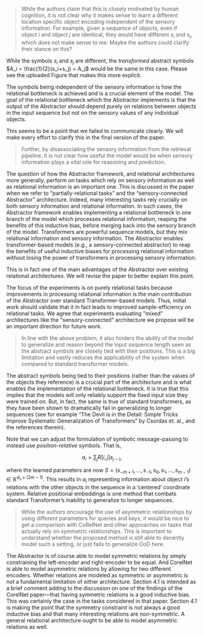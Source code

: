 > While the authors claim that this is closely motivated by human cognition, it is not clear why it makes sense to learn a different location specific object encoding independent of the sensory information. For example, given a sequence of objects, even if object $i$ and object $j$ are identical, they would have different $s_i$ and $s_j$, which does not make sense to me. Maybe the authors could clarify their stance on this?

While the symbols $s_i$ and $s_j$ are different, the *transformed* abstract symbols $A_i = \frac{1}{2}(s_i+s_j) = A_j$ would be the same in this case. Please see the uploaded Figure that makes this more explicit.

The symbols being independent of the sensory information is how the relational bottleneck is achieved and is a crucial element of the model. The goal of the relational bottleneck which the Abstractor implements is that the output of the Abstractor should depend purely on relations between objects in the input sequence but not on the sensory values of any individual objects.

This seems to be a point that we failed to communicate clearly. We will make every effort to clarify this in the final version of the paper.

> Further, by disassociating the sensory information from the retrieval pipeline, it is not clear how useful the model would be when sensory information plays a vital role for reasoning and prediction.

The question of how the Abstractor framework, and relational architectures more generally, perform on tasks which rely on sensory information as well as relational information is an important one. This is discussed in the paper when we refer to “partially-relational tasks” and the “sensory-connected Abstractor” architecture. Indeed, many interesting tasks rely crucially on both sensory information and relational information. In such cases, the Abstractor framework enables implementing a relational bottleneck in one branch of the model which processes relational information, reaping the benefits of this inductive bias, before merging back into the sensory branch of the model. Transformers are powerful sequence models, but they mix relational information and sensory information. The Abstractor enables transformer-based models (e.g., a sensory-connected abstractor) to reap the benefits of useful inductive biases for processing relational information without losing the power of transformers in processing sensory information.

This is in fact one of the main advantages of the Abstractor over existing relational architectures. We will revise the paper to better explain this point.

The focus of the experiments is on purely relational tasks because improvements in processing relational information is the main contribution of the Abstractor over standard Transformer-based models. Thus, initial work should validate that it in fact leads to improved sample-efficiency on relational tasks. We agree that experiments evaluating "mixed" architectures like the "sensory-connected" architecture we propose will be an important direction for future work.

> In line with the above problem, it also hinders the ability of the model to generalize and reason beyond the input sequence length seen as the abstract symbols are closely tied with their positions. This is a big limitation and vastly reduces the applicability of the system when compared to standard transformer models.

The abstract symbols being tied to their positions (rather than the values of the objects they reference) is a crucial part of the architecture and is what enables the implementation of the relational bottleneck. It is true that this implies that the models will only reliably support the fixed input size they were trained on. But, in fact, the same is true of standard transformers, as they have been shown to dramatically fail in generalizing to longer sequences (see for example “The Devil is in the Detail: Simple Tricks Improve Systematic Generalization of Transformers” by Csordas et. al., and the references therein).

Note that we can adjust the formulation of symbolic message-passing to instead use *position-relative* symbols. That is,

$$
a_i = \sum_j R[i,j] s_{j-i},
$$

where the learned parameters are now $S = (s_{-m+1}, \ldots, s_{-1}, s_0, s_1, \ldots, s_{m-1}) \in {\mathbb R}^{d_s \times (2m - 1)}$.  This results in $a_i$ representing information about object $i$’s relations with the other objects in the sequence in a ‘centered’  coordinate system. Relative positional embeddings is one method that combats standard Transformer’s inability to generalize to longer sequences.

> While the authors encourage the use of asymmetric relationships by using different parameters for queries and keys, it would be nice to get a comparison with CoRelNet and other approaches on tasks that actually rely on symmetric relationships. This is important to understand whether the proposed method is still able to decently model such a setting, or just fails to generalize OoD here.

The Abstractor is of course able to model symmetric relations by simply constraining the left-encoder and right-encoder to be equal. And CorelNet is able to model asymmetric relations by allowing for two different encoders. Whether relations are modeled as symmetric or asymmetric is not a fundamental limitation of either architecture. Section 4.1 is intended as a brief comment adding to the discussion on one of the findings of the CorelNet paper—that having symmetric relations is a good inductive bias. This was certainly the case in the tasks considered in that paper. Section 4.1 is making the point that the symmetry constraint is not always a good inductive bias and that many interesting relations are non-symmetric. A general relational architecture ought to be able to model asymmetric relations as well.
